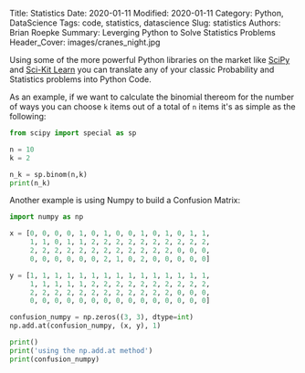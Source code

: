 Title: Statistics
Date: 2020-01-11
Modified: 2020-01-11
Category: Python, DataScience
Tags: code, statistics, datascience
Slug: statistics
Authors: Brian Roepke
Summary: Leverging Python to Solve Statistics Problems
Header_Cover: images/cranes_night.jpg


Using some of the more powerful Python libraries on the
market like [SciPy](https://docs.scipy.org/doc/scipy/reference/index.html)
and [Sci-Kit Learn](https://scikit-learn.org/stable/)
you can translate any of your classic Probability and Statistics problems into Python Code.  

As an example, if we want to calculate the binomial thereom for the
 number of ways you can choose `k` items out of a total of `n` items
 it's as simple as the following:


```python
from scipy import special as sp

n = 10
k = 2

n_k = sp.binom(n,k)
print(n_k)

```
Another example is using Numpy to build a Confusion Matrix:  

```python
import numpy as np

x = [0, 0, 0, 0, 1, 0, 1, 0, 0, 1, 0, 1, 0, 1, 1,
     1, 1, 0, 1, 1, 2, 2, 2, 2, 2, 2, 2, 2, 2, 2,
     2, 2, 2, 2, 2, 2, 2, 2, 2, 2, 2, 2, 0, 0, 0,
     0, 0, 0, 0, 0, 0, 2, 1, 0, 2, 0, 0, 0, 0, 0]

y = [1, 1, 1, 1, 1, 1, 1, 1, 1, 1, 1, 1, 1, 1, 1,
     1, 1, 1, 1, 1, 2, 2, 2, 2, 2, 2, 2, 2, 2, 2,
     2, 2, 2, 2, 2, 2, 2, 2, 2, 2, 2, 2, 0, 0, 0,
     0, 0, 0, 0, 0, 0, 0, 0, 0, 0, 0, 0, 0, 0, 0]

confusion_numpy = np.zeros((3, 3), dtype=int)
np.add.at(confusion_numpy, (x, y), 1)

print()
print('using the np.add.at method')
print(confusion_numpy)
```
